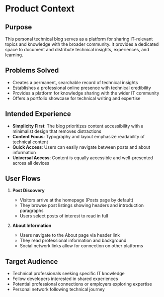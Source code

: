 # Product Context

## Purpose
This personal technical blog serves as a platform for sharing IT-relevant topics and knowledge with the broader community. It provides a dedicated space to document and distribute technical insights, experiences, and learning.

## Problems Solved
- Creates a permanent, searchable record of technical insights
- Establishes a professional online presence with technical credibility
- Provides a platform for knowledge sharing with the wider IT community
- Offers a portfolio showcase for technical writing and expertise

## Intended Experience
- **Simplicity First**: The blog prioritizes content accessibility with a minimalist design that removes distractions
- **Content Focus**: Typography and layout emphasize readability of technical content
- **Quick Access**: Users can easily navigate between posts and about information
- **Universal Access**: Content is equally accessible and well-presented across all devices

## User Flows
1. **Post Discovery**
   - Visitors arrive at the homepage (Posts page by default)
   - They browse post listings showing headers and introduction paragraphs
   - Users select posts of interest to read in full

2. **About Information**
   - Users navigate to the About page via header link
   - They read professional information and background
   - Social network links allow for connection on other platforms

## Target Audience
- Technical professionals seeking specific IT knowledge
- Fellow developers interested in shared experiences
- Potential professional connections or employers exploring expertise
- Personal network following technical journey
